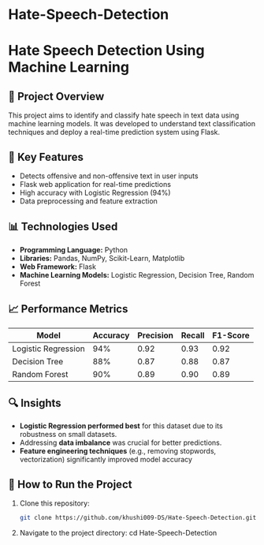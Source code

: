 # Hate-Speech-Detection
# Hate Speech Detection Using Machine Learning  

## 📝 Project Overview  
This project aims to identify and classify hate speech in text data using machine learning models. It was developed to understand text classification techniques and deploy a real-time prediction system using Flask.  

## 🚀 Key Features  
- Detects offensive and non-offensive text in user inputs  
- Flask web application for real-time predictions  
- High accuracy with Logistic Regression (94%)  
- Data preprocessing and feature extraction  

## 📊 Technologies Used  
- **Programming Language:** Python  
- **Libraries:** Pandas, NumPy, Scikit-Learn, Matplotlib  
- **Web Framework:** Flask  
- **Machine Learning Models:** Logistic Regression, Decision Tree, Random Forest  

## 📈 Performance Metrics  
| Model | Accuracy | Precision | Recall | F1-Score |
|-------|----------|-----------|--------|---------|
| Logistic Regression | 94% | 0.92 | 0.93 | 0.92 |
| Decision Tree | 88% | 0.87 | 0.88 | 0.87 |
| Random Forest | 90% | 0.89 | 0.90 | 0.89 |  

## 🔍 Insights  
- **Logistic Regression performed best** for this dataset due to its robustness on small datasets.
- Addressing **data imbalance** was crucial for better predictions.
- **Feature engineering techniques** (e.g., removing stopwords, vectorization) significantly improved model accuracy

## 🚀 How to Run the Project  
1. Clone this repository:  
   ```bash
   git clone https://github.com/khushi009-DS/Hate-Speech-Detection.git

2. Navigate to the project directory:
    cd Hate-Speech-Detection




                                      
